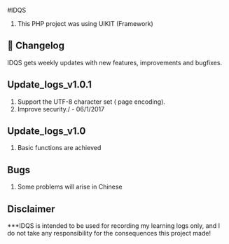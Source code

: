 #IDQS
1. This PHP project was using UIKIT (Framework)
## :scroll: Changelog
IDQS gets weekly updates with new features, improvements and bugfixes.
## Update_logs_v1.0.1
1. Support the UTF-8 character set ( page encoding).
2. Improve security./ - 06/1/2017
## Update_logs_v1.0
1. Basic functions are achieved
## Bugs
1. Some problems will arise in Chinese
## Disclaimer
***IDQS is intended to be used for recording my learning logs only, and I do not take any responsibility for the consequences this project made!
